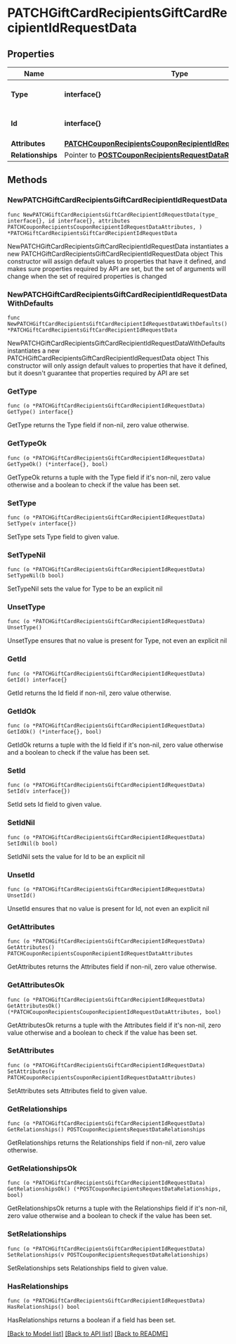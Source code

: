 # PATCHGiftCardRecipientsGiftCardRecipientIdRequestData

## Properties

Name | Type | Description | Notes
------------ | ------------- | ------------- | -------------
**Type** | **interface{}** | The resource&#39;s type | 
**Id** | **interface{}** | The resource&#39;s id | 
**Attributes** | [**PATCHCouponRecipientsCouponRecipientIdRequestDataAttributes**](PATCHCouponRecipientsCouponRecipientIdRequestDataAttributes.md) |  | 
**Relationships** | Pointer to [**POSTCouponRecipientsRequestDataRelationships**](POSTCouponRecipientsRequestDataRelationships.md) |  | [optional] 

## Methods

### NewPATCHGiftCardRecipientsGiftCardRecipientIdRequestData

`func NewPATCHGiftCardRecipientsGiftCardRecipientIdRequestData(type_ interface{}, id interface{}, attributes PATCHCouponRecipientsCouponRecipientIdRequestDataAttributes, ) *PATCHGiftCardRecipientsGiftCardRecipientIdRequestData`

NewPATCHGiftCardRecipientsGiftCardRecipientIdRequestData instantiates a new PATCHGiftCardRecipientsGiftCardRecipientIdRequestData object
This constructor will assign default values to properties that have it defined,
and makes sure properties required by API are set, but the set of arguments
will change when the set of required properties is changed

### NewPATCHGiftCardRecipientsGiftCardRecipientIdRequestDataWithDefaults

`func NewPATCHGiftCardRecipientsGiftCardRecipientIdRequestDataWithDefaults() *PATCHGiftCardRecipientsGiftCardRecipientIdRequestData`

NewPATCHGiftCardRecipientsGiftCardRecipientIdRequestDataWithDefaults instantiates a new PATCHGiftCardRecipientsGiftCardRecipientIdRequestData object
This constructor will only assign default values to properties that have it defined,
but it doesn't guarantee that properties required by API are set

### GetType

`func (o *PATCHGiftCardRecipientsGiftCardRecipientIdRequestData) GetType() interface{}`

GetType returns the Type field if non-nil, zero value otherwise.

### GetTypeOk

`func (o *PATCHGiftCardRecipientsGiftCardRecipientIdRequestData) GetTypeOk() (*interface{}, bool)`

GetTypeOk returns a tuple with the Type field if it's non-nil, zero value otherwise
and a boolean to check if the value has been set.

### SetType

`func (o *PATCHGiftCardRecipientsGiftCardRecipientIdRequestData) SetType(v interface{})`

SetType sets Type field to given value.


### SetTypeNil

`func (o *PATCHGiftCardRecipientsGiftCardRecipientIdRequestData) SetTypeNil(b bool)`

 SetTypeNil sets the value for Type to be an explicit nil

### UnsetType
`func (o *PATCHGiftCardRecipientsGiftCardRecipientIdRequestData) UnsetType()`

UnsetType ensures that no value is present for Type, not even an explicit nil
### GetId

`func (o *PATCHGiftCardRecipientsGiftCardRecipientIdRequestData) GetId() interface{}`

GetId returns the Id field if non-nil, zero value otherwise.

### GetIdOk

`func (o *PATCHGiftCardRecipientsGiftCardRecipientIdRequestData) GetIdOk() (*interface{}, bool)`

GetIdOk returns a tuple with the Id field if it's non-nil, zero value otherwise
and a boolean to check if the value has been set.

### SetId

`func (o *PATCHGiftCardRecipientsGiftCardRecipientIdRequestData) SetId(v interface{})`

SetId sets Id field to given value.


### SetIdNil

`func (o *PATCHGiftCardRecipientsGiftCardRecipientIdRequestData) SetIdNil(b bool)`

 SetIdNil sets the value for Id to be an explicit nil

### UnsetId
`func (o *PATCHGiftCardRecipientsGiftCardRecipientIdRequestData) UnsetId()`

UnsetId ensures that no value is present for Id, not even an explicit nil
### GetAttributes

`func (o *PATCHGiftCardRecipientsGiftCardRecipientIdRequestData) GetAttributes() PATCHCouponRecipientsCouponRecipientIdRequestDataAttributes`

GetAttributes returns the Attributes field if non-nil, zero value otherwise.

### GetAttributesOk

`func (o *PATCHGiftCardRecipientsGiftCardRecipientIdRequestData) GetAttributesOk() (*PATCHCouponRecipientsCouponRecipientIdRequestDataAttributes, bool)`

GetAttributesOk returns a tuple with the Attributes field if it's non-nil, zero value otherwise
and a boolean to check if the value has been set.

### SetAttributes

`func (o *PATCHGiftCardRecipientsGiftCardRecipientIdRequestData) SetAttributes(v PATCHCouponRecipientsCouponRecipientIdRequestDataAttributes)`

SetAttributes sets Attributes field to given value.


### GetRelationships

`func (o *PATCHGiftCardRecipientsGiftCardRecipientIdRequestData) GetRelationships() POSTCouponRecipientsRequestDataRelationships`

GetRelationships returns the Relationships field if non-nil, zero value otherwise.

### GetRelationshipsOk

`func (o *PATCHGiftCardRecipientsGiftCardRecipientIdRequestData) GetRelationshipsOk() (*POSTCouponRecipientsRequestDataRelationships, bool)`

GetRelationshipsOk returns a tuple with the Relationships field if it's non-nil, zero value otherwise
and a boolean to check if the value has been set.

### SetRelationships

`func (o *PATCHGiftCardRecipientsGiftCardRecipientIdRequestData) SetRelationships(v POSTCouponRecipientsRequestDataRelationships)`

SetRelationships sets Relationships field to given value.

### HasRelationships

`func (o *PATCHGiftCardRecipientsGiftCardRecipientIdRequestData) HasRelationships() bool`

HasRelationships returns a boolean if a field has been set.


[[Back to Model list]](../README.md#documentation-for-models) [[Back to API list]](../README.md#documentation-for-api-endpoints) [[Back to README]](../README.md)


